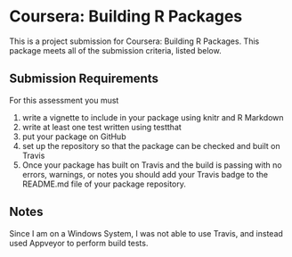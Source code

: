 # Coursera: Building R Packages

This is a project submission for Coursera: Building R Packages. This package meets all of the submission criteria, listed below.

## Submission Requirements

For this assessment you must

1. write a vignette to include in your package using knitr and R Markdown
2. write at least one test written using testthat
3. put your package on GitHub
4. set up the repository so that the package can be checked and built on Travis
5. Once your package has built on Travis and the build is passing with no errors, warnings, or notes you should add your Travis badge to the README.md file of your package repository.

## Notes

Since I am on a Windows System, I was not able to use Travis, and instead used Appveyor to perform build tests.

